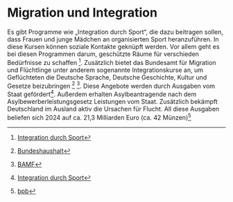# Migration und Integration
Es gibt Programme wie „Integration durch Sport“, die dazu beitragen sollen, dass Frauen und
junge Mädchen an organisierten Sport heranzuführen. In diese Kursen können soziale Kontakte
geknüpft werden. Vor allem geht es bei diesen Programmen darum, geschützte Räume für
verschieden Bedürfnisse zu schaffen [^4]. Zusätzlich bietet das Bundesamt für Migration und Flüchtlinge unter anderem sogenannte Integrationskurse an, um Geflüchteten die Deutsche Sprache, Deutsche Geschichte, Kultur und Gesetze beizubringen [^2] [^5]. Diese Angebote werden durch Ausgaben vom Staat 
gefördert[^1].
Außerdem erhalten Asylbeantragende nach dem Asylbewerberleistungsgesetz Leistungen vom Staat.
Zusätzlich bekämpft Deutschland im Ausland aktiv die Ursachen für Flucht. All diese Ausgaben beliefen sich 2024 auf ca. 21,3 Milliarden Euro (ca. 42 Münzen)[^3]

[^1]: [Integration durch Sport](https://integration.dosb.de/themen/integration-durch-sport/wer-uns-unterstuetzt)
[^2]: [Bundeshaushalt](https://www.bundeshaushalt.de/static/daten/2025/soll/draft/epl06.pdf)
[^3]: [bpb](https://www.bpb.de/themen/migration-integration/zahlen-zu-asyl/265776/asylbedingte-kosten-und-ausgaben/)
[^4]: [Integration durch Sport](https://integration.dosb.de/themen/integration-durch-sport/das-programm)
[^5]: [BAMF](https://www.bamf.de/DE/Themen/Integration/ZugewanderteTeilnehmende/Integrationskurse/integrationskurse-node.html)
